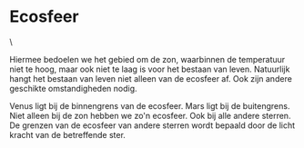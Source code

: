 # Ecosfeer

\

Hiermee bedoelen we het gebied om de zon, waarbinnen de temperatuur niet
te hoog, maar ook niet te laag is voor het bestaan van leven. Natuurlijk
hangt het bestaan van leven niet alleen van de ecosfeer af. Ook zijn
andere geschikte omstandigheden nodig.

Venus ligt bij de binnengrens van de ecosfeer. Mars ligt bij de
buitengrens. Niet alleen bij de zon hebben we zo\'n ecosfeer. Ook bij
alle andere sterren. De grenzen van de ecosfeer van andere sterren wordt
bepaald door de licht kracht van de betreffende ster.
